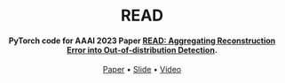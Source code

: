 <h1 align="center">
  <br>
  READ
  <br>
</h1>
<h4 align="center">PyTorch code for AAAI 2023 Paper <a href="https://arxiv.org/abs/2206.07459" target="_blank">READ: Aggregating Reconstruction Error into Out-of-distribution Detection</a>.</h4>
<p align="center">
  <a href="">Paper</a> •
  <a href="">Slide</a> •
  <a href="">Video</a>
</p>
